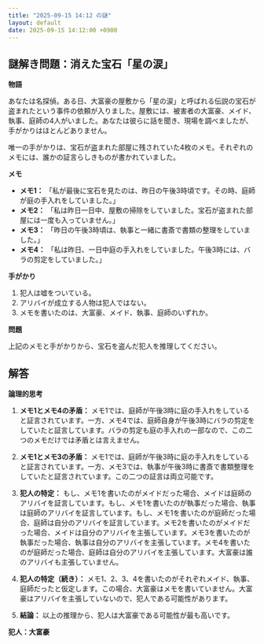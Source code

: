 ```yaml
---
title: "2025-09-15 14:12 の謎"
layout: default
date: 2025-09-15 14:12:00 +0900
---
```

## 謎解き問題：消えた宝石「星の涙」

**物語**

あなたは名探偵。ある日、大富豪の屋敷から「星の涙」と呼ばれる伝説の宝石が盗まれたという事件の依頼が入りました。屋敷には、被害者の大富豪、メイド、執事、庭師の4人がいました。あなたは彼らに話を聞き、現場を調べましたが、手がかりはほとんどありません。

唯一の手がかりは、宝石が盗まれた部屋に残されていた4枚のメモ。それぞれのメモには、誰かの証言らしきものが書かれていました。

**メモ**

*   **メモ1：** 「私が最後に宝石を見たのは、昨日の午後3時頃です。その時、庭師が庭の手入れをしていました。」
*   **メモ2：** 「私は昨日一日中、屋敷の掃除をしていました。宝石が盗まれた部屋には一度も入っていません。」
*   **メモ3：** 「昨日の午後3時頃は、執事と一緒に書斎で書類の整理をしていました。」
*   **メモ4：** 「私は昨日、一日中庭の手入れをしていました。午後3時には、バラの剪定をしていました。」

**手がかり**

1.  犯人は嘘をついている。
2.  アリバイが成立する人物は犯人ではない。
3.  メモを書いたのは、大富豪、メイド、執事、庭師のいずれか。

**問題**

上記のメモと手がかりから、宝石を盗んだ犯人を推理してください。

## 解答

**論理的思考**

1.  **メモ1とメモ4の矛盾：** メモ1では、庭師が午後3時に庭の手入れをしていると証言されています。一方、メモ4では、庭師自身が午後3時にバラの剪定をしていたと証言しています。バラの剪定も庭の手入れの一部なので、この二つのメモだけでは矛盾とは言えません。

2.  **メモ1とメモ3の矛盾：** メモ1では、庭師が午後3時に庭の手入れをしていると証言されています。一方、メモ3では、執事が午後3時に書斎で書類整理をしていたと証言されています。この二つの証言は両立可能です。

3.  **犯人の特定：** もし、メモ1を書いたのがメイドだった場合、メイドは庭師のアリバイを証言しています。もし、メモ1を書いたのが執事だった場合、執事は庭師のアリバイを証言しています。もし、メモ1を書いたのが庭師だった場合、庭師は自分のアリバイを証言しています。メモ2を書いたのがメイドだった場合、メイドは自分のアリバイを主張しています。メモ3を書いたのが執事だった場合、執事は自分のアリバイを主張しています。メモ4を書いたのが庭師だった場合、庭師は自分のアリバイを主張しています。大富豪は誰のアリバイも主張していません。

4.  **犯人の特定（続き）：** メモ1、2、3、4を書いたのがそれぞれメイド、執事、庭師だったと仮定します。この場合、大富豪はメモを書いていません。大富豪はアリバイを主張していないので、犯人である可能性があります。

5.  **結論：** 以上の推理から、犯人は大富豪である可能性が最も高いです。

**犯人：大富豪**
